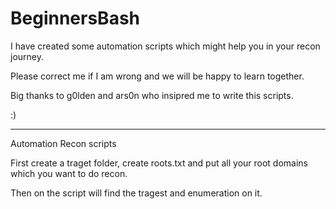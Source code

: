 # BeginnersBash

I have created some automation scripts which might help you in your recon journey.

Please correct me if I am wrong and we will be happy to learn together.

Big thanks to g0lden and ars0n who insipred me to write this scripts.

:)

-----------------------------------------------------------------------------------------------------

Automation Recon scripts

First create a traget folder, create roots.txt and put all your root domains which you want to do recon. 

Then on the script will find the tragest and enumeration on it.
